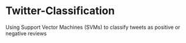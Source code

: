 # Twitter-Classification
Using Support Vector Machines (SVMs) to classify tweets as positive or negative reviews
